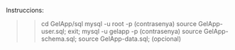 Instruccions:

>>cd GelApp/sql
>>mysql -u root -p
>> (contrasenya)
>>source GelApp-user.sql;
>>exit;
>>mysql -u gelapp -p
>> (contrasenya)
>>source GelApp-schema.sql;
>>source GelApp-data.sql; (opcional)